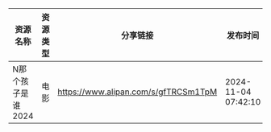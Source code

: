 | 资源名称        | 资源类型 | 分享链接                                 | 发布时间                |
| ----------- | ---- | ------------------------------------ | ------------------- |
| N那个孩子是谁2024 | 电影   | https://www.alipan.com/s/gfTRCSm1TpM | 2024-11-04 07:42:10 |
